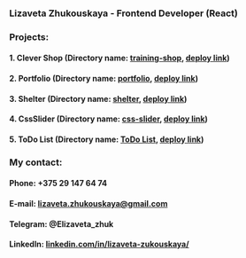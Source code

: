 ### Lizaveta Zhukouskaya - Frontend Developer (React)

### Projects:
#### **1. Clever Shop** (Directory name: [training-shop](https://github.com/Zhukouskaya/training-shop), [deploy link](https://zhukouskaya.github.io/training-shop/))
#### **2. Portfolio** (Directory name: [portfolio](https://github.com/Zhukouskaya/portfolio), [deploy link](https://zhukouskaya.github.io/portfolio/))
#### **3. Shelter** (Directory name: [shelter](https://github.com/Zhukouskaya/shelter), [deploy link](https://zhukouskaya.github.io/shelter/pages/main/index.html))
#### **4. CssSlider** (Directory name: [css-slider](https://github.com/Zhukouskaya/cssMemSlider/tree/gh-pages), [deploy link](https://zhukouskaya.github.io/cssMemSlider/cssMemSlider/index.html))
#### **5. ToDo List** (Directory name: [ToDo List](https://github.com/Zhukouskaya/ToDoList/tree/main), [deploy link](https://zhukouskaya.github.io/ToDoList/))

### My contact:
#### Phone: +375 29 147 64 74
#### E-mail: lizaveta.zhukouskaya@gmail.com
#### Telegram: @Elizaveta_zhuk
#### LinkedIn: [linkedin.com/in/lizaveta-zukouskaya/](http://linkedin.com/in/lizaveta-zukouskaya/)






